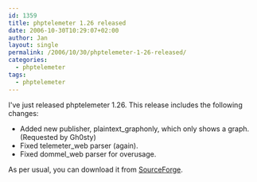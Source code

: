 ```yaml
---
id: 1359
title: phptelemeter 1.26 released
date: 2006-10-30T10:29:07+02:00
author: Jan
layout: single
permalink: /2006/10/30/phptelemeter-1-26-released/
categories:
  - phptelemeter
tags:
  - phptelemeter
---
```

I've just released phptelemeter 1.26. This release includes the following changes:

  * Added new publisher, plaintext_graphonly, which only shows a graph. (Requested by Gh0sty)
  * Fixed telemeter_web parser (again).
  * Fixed dommel_web parser for overusage.

As per usual, you can download it from [SourceForge](http://sourceforge.net/projects/phptelemeter).